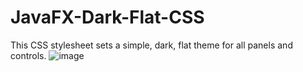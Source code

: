 # JavaFX-Dark-Flat-CSS
This CSS stylesheet sets a simple, dark, flat theme for all panels and controls.
![image](https://github.com/user-attachments/assets/fac43080-9b51-401b-b2f8-10aed3fe93a2)
